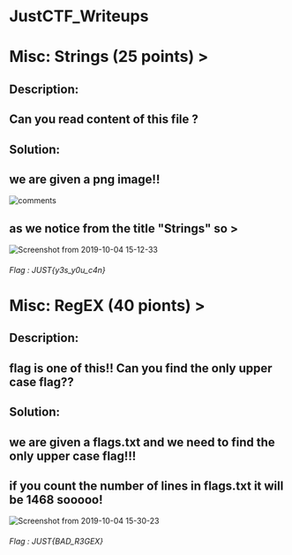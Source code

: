 # JustCTF_Writeups    
# Misc: Strings (25 points) >
## Description:
## Can you read content of this file ?
## Solution:
## we are given a png image!!
![comments](https://user-images.githubusercontent.com/52065067/66232715-39efc600-e6f2-11e9-8cff-b7bdc43074e0.png)
## as we notice from the title "Strings" so >
![Screenshot from 2019-10-04 15-12-33](https://user-images.githubusercontent.com/52065067/66233711-aa97e200-e6f4-11e9-8f94-5b2229463fbe.png)
###### Flag : JUST{y3s_y0u_c4n}
# Misc: RegEX (40 pionts) >
## Description: 
## flag is one of this!! Can you find the only upper case flag??
## Solution:
## we are given a flags.txt and we need to find the only upper case flag!!!
## if you count the number of lines in flags.txt it will be 1468 sooooo!
![Screenshot from 2019-10-04 15-30-23](https://user-images.githubusercontent.com/52065067/66234677-f6e42180-e6f6-11e9-992d-3914f015d03c.png)
###### Flag : JUST{BAD_R3GEX}




